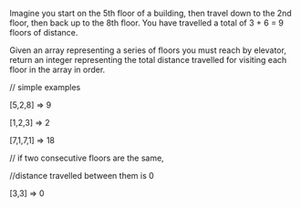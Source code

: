 Imagine you start on the 5th floor of a building, then travel down to the 2nd floor, then back up to the 8th floor. You have travelled a total of 3 + 6 = 9 floors of distance.

Given an array representing a series of floors you must reach by elevator, return an integer representing the total distance travelled for visiting each floor in the array in order.

// simple examples

[5,2,8] => 9

[1,2,3] => 2

[7,1,7,1] => 18

// if two consecutive floors are the same,

//distance travelled between them is 0

[3,3] => 0
